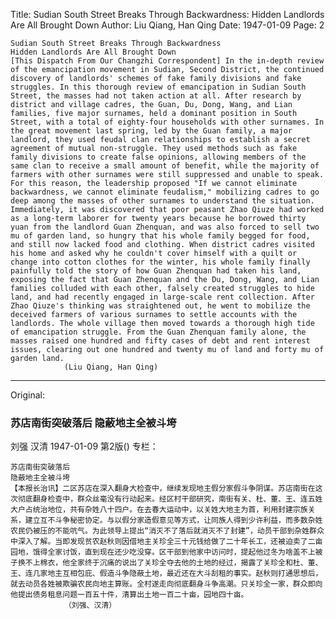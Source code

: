 Title: Sudian South Street Breaks Through Backwardness: Hidden Landlords Are All Brought Down
Author: Liu Qiang, Han Qing
Date: 1947-01-09
Page: 2

    Sudian South Street Breaks Through Backwardness
    Hidden Landlords Are All Brought Down
    [This Dispatch From Our Changzhi Correspondent] In the in-depth review of the emancipation movement in Sudian, Second District, the continued discovery of landlords' schemes of fake family divisions and fake struggles. In this thorough review of emancipation in Sudian South Street, the masses had not taken action at all. After research by district and village cadres, the Guan, Du, Dong, Wang, and Lian families, five major surnames, held a dominant position in South Street, with a total of eighty-four households with other surnames. In the great movement last spring, led by the Guan family, a major landlord, they used feudal clan relationships to establish a secret agreement of mutual non-struggle. They used methods such as fake family divisions to create false opinions, allowing members of the same clan to receive a small amount of benefit, while the majority of farmers with other surnames were still suppressed and unable to speak. For this reason, the leadership proposed "If we cannot eliminate backwardness, we cannot eliminate feudalism," mobilizing cadres to go deep among the masses of other surnames to understand the situation. Immediately, it was discovered that poor peasant Zhao Qiuze had worked as a long-term laborer for twenty years because he borrowed thirty yuan from the landlord Guan Zhenquan, and was also forced to sell two mu of garden land, so hungry that his whole family begged for food, and still now lacked food and clothing. When district cadres visited his home and asked why he couldn't cover himself with a quilt or change into cotton clothes for the winter, his whole family finally painfully told the story of how Guan Zhenquan had taken his land, exposing the fact that Guan Zhenquan and the Du, Dong, Wang, and Lian families colluded with each other, falsely created struggles to hide land, and had recently engaged in large-scale rent collection. After Zhao Qiuze's thinking was straightened out, he went to mobilize the deceived farmers of various surnames to settle accounts with the landlords. The whole village then moved towards a thorough high tide of emancipation struggle. From the Guan Zhenquan family alone, the masses raised one hundred and fifty cases of debt and rent interest issues, clearing out one hundred and twenty mu of land and forty mu of garden land.
                (Liu Qiang, Han Qing)



<hr /> 

Original: 


### 苏店南街突破落后  隐蔽地主全被斗垮
刘强  汉清
1947-01-09
第2版()
专栏：

    苏店南街突破落后
    隐蔽地主全被斗垮
    【本报长治讯】二区苏店在深入翻身大检查中，继续发现地主假分家假斗争阴谋。苏店南街在这次彻底翻身检查中，群众丝毫没有行动起来。经区村干部研究，南街有关、杜、董、王、连五姓大户占统治地位，共有杂姓八十四户。在去春大运动中，以关姓大地主为首，利用封建宗族关系，建立互不斗争秘密协定。与以假分家造假意见等方式，让同族人得到少许利益，而多数杂姓农民仍被压的不能吭气。为此领导上提出“消灭不了落后就消灭不了封建”，动员干部到杂姓群众中深入了解。当即发现贫农赵秋则因借地主关珍全三十元钱给做了二十年长工，还被迫卖了二亩园地，饿得全家讨饭，直到现在还少吃没穿。区干部到他家中访问时，提起他过冬为啥盖不上被子换不上棉衣，他全家终于沉痛的说出了关珍全夺去他的土地的经过，揭露了关珍全和杜、董、王、连几家地主互相包庇、假造斗争隐蔽土地，最近还在大斗刮租的事实。赵秋则打通思想后，就去动员各姓被欺骗农民向地主算账。全村遂走向彻底翻身斗争高潮。只关珍全一家，群众即向他提出债务租息问题一百五十件，清算出土地一百二十亩，园地四十亩。
                （刘强、汉清）
